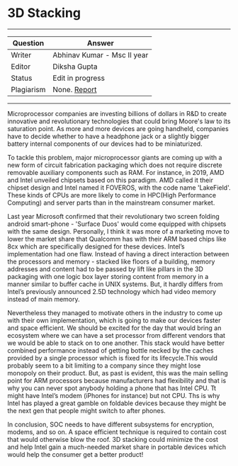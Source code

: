 # 3D Stacking

---

| Question   | Answer                                                            |
| ---------- | ----------------------------------------------------------------- |
| Writer     | Abhinav Kumar - Msc II year                                      |
| Editor     | Diksha Gupta                                                       |
| Status     | Edit in progress |
| Plagiarism | None. [Report](./plag-reports/plag-3d-stacking.pdf)|

---

Microprocessor companies are investing billions of dollars in R&D to create innovative and revolutionary technologies that could bring Moore's law to its saturation point. As more and more devices are going handheld, companies have to decide whether to have a headphone jack or a slightly bigger battery internal components of our devices had to be miniaturized.

To tackle this problem, major microprocessor giants are coming up with a new form of circuit fabrication packaging which does not require discrete removable auxiliary components such as RAM. For instance, in 2019, AMD and Intel unveiled chipsets based on this paradigm. AMD called it their chipset design and Intel named it FOVEROS, with the code name 'LakeField'. These kinds of CPUs are more likely to come in HPC(High Performance Computing) and server parts than in the mainstream consumer market.

Last year Microsoft confirmed that their revolutionary two screen folding android smart-phone - 'Surface Duos' would come equipped with chipsets with the same design. Personally, I think it was more of a marketing move to lower the market share that Qualcomm has with their ARM based chips like 8cx which are specifically designed for these devices. Intel’s implementation had one flaw. Instead of having a direct interaction between the processors and memory - stacked like floors of a building, memory addresses and content had to be passed by lift like pillars in the 3D packaging with one logic box layer storing content from memory in a manner similar to buffer cache in UNIX systems. But, it hardly differs from Intel’s previously announced 2.5D technology which had video memory instead of main memory.

Nevertheless they managed to motivate others in the industry to come up with their own implementation, which is going to make our devices faster and space efficient. We should be excited for the day that would bring an ecosystem where we can have a set processor from different vendors that we would be able to stack on to one another. This stack would have better combined performance instead of getting bottle necked by the caches provided by a single processor which is fixed for its lifecycle.This would probably seem to a bit limiting to a company since they might lose monopoly on their product. But, as past is evident, this was the main selling point for ARM processors because manufacturers had flexibility and that is why you can never spot anybody holding a phone that has Intel CPU. Tt might have Intel’s modem (iPhones for instance) but not CPU. Ths is why Intel has played a great gamble on foldable devices because they might be the next gen that people might switch to after phones.

In conclusion, SOC needs to have different subsystems for encryption, modems, and so on. A space efficient technique is required to contain cost that would otherwise blow the roof. 3D stacking could minimize the cost and help Intel gain a much-needed market share in portable devices which would help the consumer get a better product!